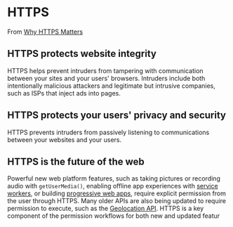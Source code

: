 # HTTPS
From [Why HTTPS Matters](https://web.dev/articles/why-https-matters)

## HTTPS protects website integrity
HTTPS helps prevent intruders from tampering with communication between your sites and your users' browsers. Intruders include both intentionally malicious attackers and legitimate but intrusive companies, such as ISPs that inject ads into pages.

## HTTPS protects your users' privacy and security
HTTPS prevents intruders from passively listening to communications between your websites and your users.

## HTTPS is the future of the web
Powerful new web platform features, such as taking pictures or recording audio with `getUserMedia()`, enabling offline app experiences with [service workers](https://web.dev/service-workers-cache-storage), or building [progressive web apps](https://web.dev/progressive-web-apps), require explicit permission from the user through HTTPS. Many older APIs are also being updated to require permission to execute, such as the [Geolocation API](https://developer.mozilla.org/docs/Web/API/Geolocation/Using_geolocation). HTTPS is a key component of the permission workflows for both new and updated featur

